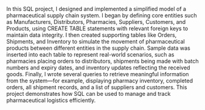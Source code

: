 In this SQL project, I designed and implemented a simplified model of a pharmaceutical supply chain system. I began by defining core entities such as Manufacturers, Distributors, Pharmacies, Suppliers, Customers, and Products, using CREATE TABLE statements with relevant foreign keys to maintain data integrity. I then created supporting tables like Orders, Shipments, and Inventory to simulate the movement of pharmaceutical products between different entities in the supply chain. Sample data was inserted into each table to represent real-world scenarios, such as pharmacies placing orders to distributors, shipments being made with batch numbers and expiry dates, and inventory updates reflecting the received goods. Finally, I wrote several queries to retrieve meaningful information from the system—for example, displaying pharmacy inventory, completed orders, all shipment records, and a list of suppliers and customers. This project demonstrates how SQL can be used to manage and track pharmaceutical logistics efficiently.

